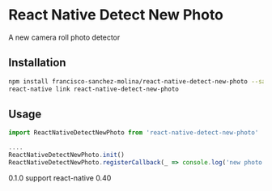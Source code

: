 # React Native Detect New Photo 
A new camera roll photo detector


## Installation
```sh
npm install francisco-sanchez-molina/react-native-detect-new-photo --save
react-native link react-native-detect-new-photo
```

## Usage

```javascript
import ReactNativeDetectNewPhoto from 'react-native-detect-new-photo'

....
ReactNativeDetectNewPhoto.init()
ReactNativeDetectNewPhoto.registerCallback(_ => console.log('new photo detected!'))

```

0.1.0 support react-native 0.40

